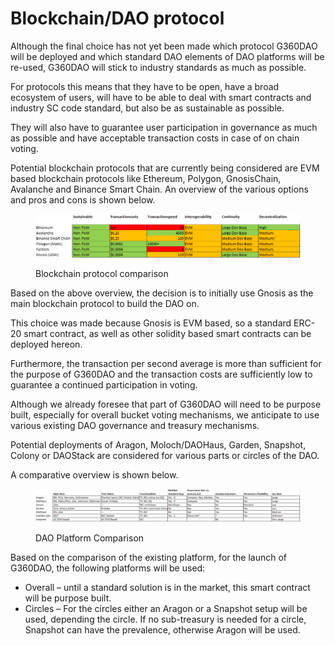 # Blockchain/DAO protocol

Although the final choice has not yet been made which protocol G360DAO will be deployed and which standard DAO elements of DAO platforms will be re-used, G360DAO will stick to industry standards as much as possible.

For protocols this means that they have to be open, have a broad ecosystem of users, will have to be able to deal with smart contracts and industry SC code standard, but also be as sustainable as possible.&#x20;

They will also have to guarantee user participation in governance as much as possible and have acceptable transaction costs in case of on chain voting.&#x20;

Potential blockchain protocols that are currently being considered are EVM based blockchain protocols like Ethereum, Polygon, GnosisChain, Avalanche and Binance Smart Chain. An overview of the various options and pros and cons is shown below.

<figure><img src="../.gitbook/assets/image (4).png" alt=""><figcaption><p>Blockchain protocol comparison</p></figcaption></figure>

Based on the above overview, the decision is to initially use Gnosis as the main blockchain protocol to build the DAO on. &#x20;

This choice was made because Gnosis is EVM based, so a standard ERC-20 smart contract, as well as other solidity based smart contracts can be deployed hereon.&#x20;

Furthermore, the transaction per second average is more than sufficient for the purpose of G360DAO and the transaction costs are sufficiently low to guarantee a continued participation in voting.

Although we already foresee that part of G360DAO will need to be purpose built, especially for overall bucket voting mechanisms, we anticipate to use various existing DAO governance and treasury mechanisms.&#x20;

Potential deployments of Aragon, Moloch/DAOHaus, Garden, Snapshot, Colony or DAOStack are considered for various parts or circles of the DAO.

A comparative overview is shown below.

<figure><img src="../.gitbook/assets/image.png" alt=""><figcaption><p>DAO Platform Comparison</p></figcaption></figure>

Based on the comparison of the existing platform, for the launch of G360DAO, the following platforms will be used:

* Overall – until a standard solution is in the market, this smart contract will be purpose built.
* Circles – For the circles either an Aragon or a Snapshot setup will be used, depending the circle. If no sub-treasury is needed for a circle, Snapshot can have the prevalence, otherwise Aragon will be used.
